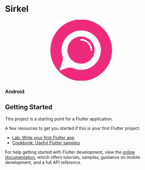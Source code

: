 # Sirkel

<p align="center">
<img src="https://raw.githubusercontent.com/fanfantasi/sirkel/Master/assets/svg/sirkel.svg?token=GHSAT0AAAAAACLZAAFYMI3TICPKPKBJPMDCZSDV6AQ">
</p>

### Android

## Getting Started

This project is a starting point for a Flutter application.

A few resources to get you started if this is your first Flutter project:

- [Lab: Write your first Flutter app](https://docs.flutter.dev/get-started/codelab)
- [Cookbook: Useful Flutter samples](https://docs.flutter.dev/cookbook)

For help getting started with Flutter development, view the
[online documentation](https://docs.flutter.dev/), which offers tutorials,
samples, guidance on mobile development, and a full API reference.
